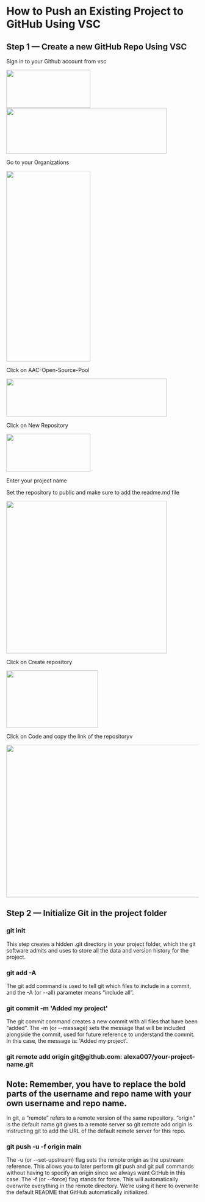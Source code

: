 <h1> How to Push an Existing Project to GitHub Using VSC </h1>
<h2> Step 1 — Create a new GitHub Repo Using VSC </h2>
<p> Sign in to your Github account from vsc </p>
<img src="https://imgur.com/DpkhH2U.png" style="width:220px; height:100px">
<img src="https://imgur.com/Jd5Rpbr.png" style="width:420px; height:120px">
<p> Go to your Organizations </p>
<img src="https://imgur.com/9pISSBz.png" style="width:220px; height:500px">
<p> Click on AAC-Open-Source-Pool </p>
<img src="https://imgur.com/Tomrr6d.png" style="width:420px; height:100px">
<p> Click on New Repository </p>
<img src="https://imgur.com/MpzpYaV.png" style="width:220px; height:100px">
<p> Enter your project name</p>
<p> Set the repository to public and make sure to add the readme.md file </p>
<img src="https://imgur.com/qKoLNyf.png" style="width:420px; height:400px">
<p> Click on Create repository </p>
<img src="https://imgur.com/xWfmDAK.png" style="width:240px; height:150px">
<p> Click on Code and copy the link of the repositoryv</p>
<img src="https://imgur.com/gysInUp.png" style="width:600px; height:400px">
<h2> Step 2 — Initialize Git in the project folder </h2>
<h3> git init </h3>
<p> This step creates a hidden .git directory in your project folder, which the git software admits and uses to store all the data and version history for the project.</p>
<h3> git add -A </h3>
<p> The git add command is used to tell git which files to include in a commit, and the -A (or --all) parameter means “include all”. </p>
<h3> git commit -m 'Added my project' </h3>
<p> The git commit command creates a new commit with all files that have been “added”. The -m (or --message) sets the message that will be included alongside the commit, used for future reference to understand the commit. In this case, the message is: 'Added my project'. </p>
<h3> git remote add origin git@github.com:<b> alexa007/your-project-name.git </b> </h3>
<h2> Note: Remember, you have to replace the bold parts of the username and repo name with your own username and repo name. </h2>
<p> In git, a “remote” refers to a remote version of the same repository. “origin” is the default name git gives to a remote server so git remote add origin is instructing git to add the URL of the default remote server for this repo. </p>
<h3> git push -u -f origin main </h3>
<p> The -u (or --set-upstream) flag sets the remote origin as the upstream reference. This allows you to later perform git push and git pull commands without having to specify an origin since we always want GitHub in this case.
The -f (or --force) flag stands for force. This will automatically overwrite everything in the remote directory. We’re using it here to overwrite the default README that GitHub automatically initialized.</p>
